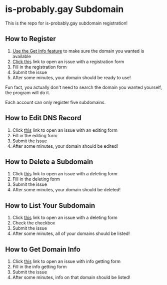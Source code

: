 # is-probably.gay Subdomain
This is the repo for is-probably.gay subdomain registration!

## How to Register
1. [Use the Get Info feature](#how-to-get-domain-info) to make sure the domain you wanted is available
2. [Click this](https://github.com/is-probably-gay/is-probably-gay/issues/new?template=register.yml&title=Registration) link to open an issue with a registration form
3. Fill in the registration form
4. Submit the issue
5. After some minutes, your domain should be ready to use!

Fun fact, you actually don't need to search the domain you wanted yourself, the program will do it.

Each account can only register five subdomains.

## How to Edit DNS Record
1. Click [this](https://github.com/is-probably-gay/is-probably-gay/issues/new?template=edit.yml&title=Edit) link to open an issue with an editing form
2. Fill in the editing form
3. Submit the issue
4. After some minutes, your domain should be edited!

## How to Delete a Subdomain
1. Click [this](https://github.com/is-probably-gay/is-probably-gay/issues/new?template=delete.yml&title=Delete) link to open an issue with a deleting form
2. Fill in the deleting form
3. Submit the issue
4. After some minutes, your domain should be deleted!

## How to List Your Subdomain
1. Click [this](https://github.com/is-probably-gay/is-probably-gay/issues/new?template=list.yml&title=List) link to open an issue with a deleting form
2. Check the checkbox
3. Submit the issue
4. After some minutes, all of your domains should be listed!

## How to Get Domain Info
1. Click [this](https://github.com/is-probably-gay/is-probably-gay/issues/new?template=get.yml&title=Get%20Info) link to open an issue with info getting form
2. Fill in the info getting form
3. Submit the issue
4. After some minutes, info on that domain should be listed!
